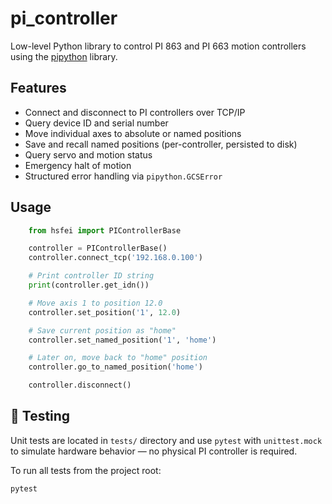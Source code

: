 # pi_controller

Low-level Python library to control PI 863 and PI 663 motion controllers using the [pipython](https://pypi.org/project/pipython/) library.

## Features
- Connect and disconnect to PI controllers over TCP/IP
- Query device ID and serial number
- Move individual axes to absolute or named positions
- Save and recall named positions (per-controller, persisted to disk)
- Query servo and motion status
- Emergency halt of motion
- Structured error handling via `pipython.GCSError`

## Usage
```python
    from hsfei import PIControllerBase

    controller = PIControllerBase()
    controller.connect_tcp('192.168.0.100')

    # Print controller ID string
    print(controller.get_idn())

    # Move axis 1 to position 12.0
    controller.set_position('1', 12.0)

    # Save current position as "home"
    controller.set_named_position('1', 'home')

    # Later on, move back to "home" position
    controller.go_to_named_position('home')

    controller.disconnect()
```

## 🧪 Testing
Unit tests are located in `tests/` directory and use `pytest` with `unittest.mock` to simulate hardware behavior — no physical PI controller is required.

To run all tests from the project root:

```bash
pytest
```